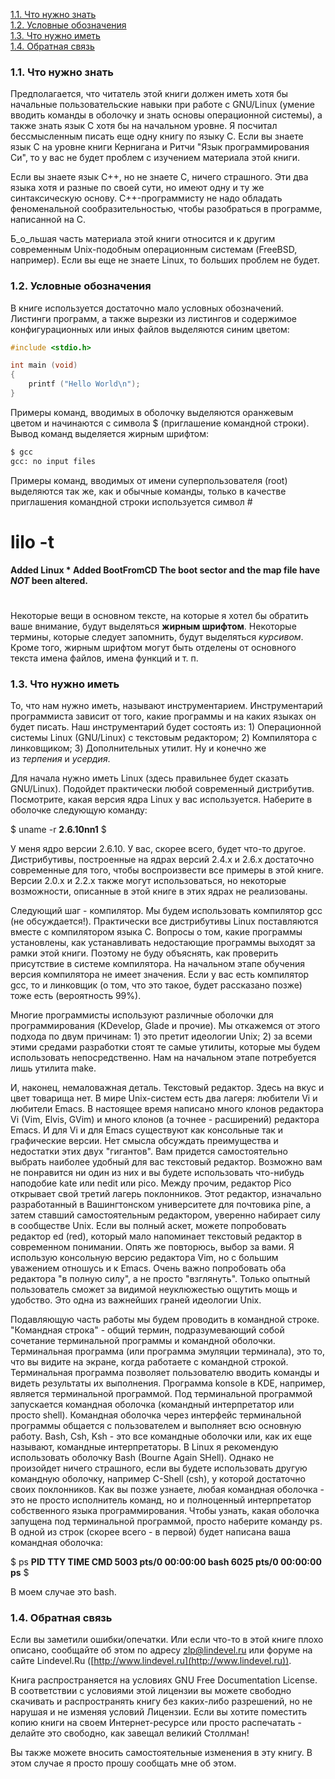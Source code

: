 
[1.1. Что нужно знать](#001_html_1)  
[1.2. Условные обозначения](#001_html_2)  
[1.3. Что нужно иметь](#001_html_3)  
[1.4. Обратная связь](#001_html_4)  

### 1.1. Что нужно знать

Предполагается, что читатель этой книги должен иметь хотя бы начальные пользовательские навыки при работе с GNU/Linux (умение вводить команды в оболочку и знать основы операционной системы), а также знать язык C хотя бы на начальном уровне. Я посчитал бессмысленным писать еще одну книгу по языку C. Если вы знаете язык C на уровне книги Кернигана и Ритчи "Язык программирования Си", то у вас не будет проблем с изучением материала этой книги.

Если вы знаете язык C++, но не знаете C, ничего страшного. Эти два языка хотя и разные по своей сути, но имеют одну и ту же синтаксическую основу. C++-программисту не надо обладать феноменальной сообразительностью, чтобы разобраться в программе, написанной на C.

Б_о_льшая часть материала этой книги относится и к другим современным Unix-подобным операционным системам (FreeBSD, например). Если вы еще не знаете Linux, то больших проблем не будет.

### 1.2. Условные обозначения

В книге используется достаточно мало условных обозначений. Листинги программ, а также вырезки из листингов и содержимое конфигурационных или иных файлов выделяются синим цветом:

```c
#include <stdio.h>

int main (void)
{
	printf ("Hello World\n");
}
```

Примеры команд, вводимых в оболочку выделяются оранжевым цветом и начинаются с символа $ (приглашение командной строки). Вывод команд выделяется жирным шрифтом:

```sh
$ gcc
gcc: no input files
```

Примеры команд, вводимых от имени суперпользователя (root) выделяются так же, как и обычные команды, только в качестве приглашения командной строки используется символ #

# lilo -t
**Added Linux *
Added BootFromCD
The boot sector and the map file have *NOT* been altered.**
#

Некоторые вещи в основном тексте, на которые я хотел бы обратить ваше внимание, будут выделяться **жирным шрифтом**. Некоторые термины, которые следует запомнить, будут выделяться _курсивом_. Кроме того, жирным шрифтом могут быть отделены от основного текста имена файлов, имена функций и т. п.

### 1.3. Что нужно иметь

То, что нам нужно иметь, называют инструментарием. Инструментарий программиста зависит от того, какие программы и на каких языках он будет писать. Наш инструментарий будет состоять из: 1) Операционной системы Linux (GNU/Linux) с текстовым редактором; 2) Компилятора с линковщиком; 3) Дополнительных утилит. Ну и конечно же из _терпения_ и _усердия_.

Для начала нужно иметь Linux (здесь правильнее будет сказать GNU/Linux). Подойдет практически любой современный дистрибутив. Посмотрите, какая версия ядра Linux у вас используется. Наберите в оболочке следующую команду:

$ uname -r
**2.6.10nn1**
$

У меня ядро версии 2.6.10. У вас, скорее всего, будет что-то другое. Дистрибутивы, построенные на ядрах версий 2.4.x и 2.6.x достаточно современные для того, чтобы воспроизвести все примеры в этой книге. Версии 2.0.x и 2.2.x также могут использоваться, но некоторые возможности, описанные в этой книге в этих ядрах не реализованы.

Следующий шаг - компилятор. Мы будем использовать компилятор gcc (не обсуждается!). Практически все дистрибутивы Linux поставляются вместе с компилятором языка C. Вопросы о том, какие программы установлены, как устанавливать недостающие программы выходят за рамки этой книги. Поэтому не буду объяснять, как проверить присутствие в системе компилятора. На начальном этапе обучения версия компилятора не имеет значения. Если у вас есть компилятор gcc, то и линковщик (о том, что это такое, будет рассказано позже) тоже есть (вероятность 99%).

Многие программисты используют различные оболочки для программирования (KDevelop, Glade и прочие). Мы откажемся от этого подхода по двум причинам: 1) это претит идеологии Unix; 2) за всеми этими средами разработки стоят те самые утилиты, которые мы будем использовать непосредственно. Нам на начальном этапе потребуется лишь утилита make.

И, наконец, немаловажная деталь. Текстовый редактор. Здесь на вкус и цвет товарища нет. В мире Unix-систем есть два лагеря: любители Vi и любители Emacs. В настоящее время написано много клонов редактора Vi (Vim, Elvis, GVim) и много клонов (а точнее - расширений) редактора Emacs. И для Vi и для Emacs существуют как консольные так и графические версии. Нет смысла обсуждать преимущества и недостатки этих двух "гигантов". Вам придется самостоятельно выбрать наиболее удобный для вас текстовый редактор. Возможно вам не понравится ни один из них и вы будете использовать что-нибудь наподобие kate или nedit или pico. Между прочим, редактор Pico открывает свой третий лагерь поклонников. Этот редактор, изначально разработанный в Вашингтонском университете для почтовика pine, а затем ставший самостоятельным редактором, уверенно набирает силу в сообществе Unix. Если вы полный аскет, можете попробовать редактор ed (red), который мало напоминает текстовый редактор в современном понимании. Опять же повторюсь, выбор за вами. Я использую консольную версию редактора Vim, но с большим уважением отношусь и к Emacs. Очень важно попробовать оба редактора "в полную силу", а не просто "взглянуть". Только опытный пользователь сможет за видимой неуклюжестью ощутить мощь и удобство. Это одна из важнейших граней идеологии Unix.

Подавляющую часть работы мы будем проводить в командной строке. "Командная строка" - общий термин, подразумевающий собой сочетание терминальной программы и командной оболочки. Терминальная программа (или программа эмуляции терминала), это то, что вы видите на экране, когда работаете с командной строкой. Терминальная программа позволяет пользователю вводить команды и видеть результаты их выполнения. Программа konsole в KDE, например, является терминальной программой. Под терминальной программой запускается командная оболочка (командный интерпретатор или просто shell). Командная оболочка через интерфейс терминальной программы общается с пользователем и выполняет всю основную работу. Bash, Csh, Ksh - это все командные оболочки или, как их еще называют, командные интерпретаторы. В Linux я рекомендую использовать оболочку Bash (Bourne Again SHell). Однако не произойдет ничего страшного, если вы будете использовать другую командную оболочку, например C-Shell (csh), у которой достаточно своих поклонников. Как вы позже узнаете, любая командная оболочка - это не просто исполнитель команд, но и полноценный интерпретатор собственного языка программирования. Чтобы узнать, какая оболочка запущена под терминальной программой, просто наберите команду ps. В одной из строк (скорее всего - в первой) будет написана ваша командная оболочка:

$ ps
**PID  TTY   TIME     CMD
5003 pts/0 00:00:00 bash
6025 pts/0 00:00:00 ps**
$

В моем случае это bash.

### 1.4. Обратная связь

Если вы заметили ошибки/опечатки. Или если что-то в этой книге плохо описано, сообщайте об этом по адресу zlp@lindevel.ru или форуме на сайте Lindevel.Ru ([http://www.lindevel.ru](http://www.lindevel.ru)).

Книга распространяется на условиях GNU Free Documentation License. В соответствии с условиями этой лицензии вы можете свободно скачивать и распространять книгу без каких-либо разрешений, но не нарушая и не изменяя условий Лицензии. Если вы хотите поместить копию книги на своем Интернет-ресурсе или просто распечатать - делайте это свободно, как завещал великий Столлман!

Вы также можете вносить самостоятельные изменения в эту книгу. В этом случае я просто прошу сообщать мне об этом.